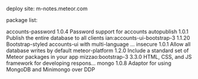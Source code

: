 deploy site:  m-notes.meteor.com


package list:

accounts-password            1.0.4  Password support for accounts
autopublish                  1.0.1  Publish the entire database to all clients
ian:accounts-ui-bootstrap-3  1.1.20  Bootstrap-styled accounts-ui with multi-language ...
insecure                     1.0.1  Allow all database writes by default
meteor-platform              1.2.0  Include a standard set of Meteor packages in your app
mizzao:bootstrap-3           3.3.0  HTML, CSS, and JS framework for developing respons...
mongo                        1.0.8  Adaptor for using MongoDB and Minimongo over DDP
